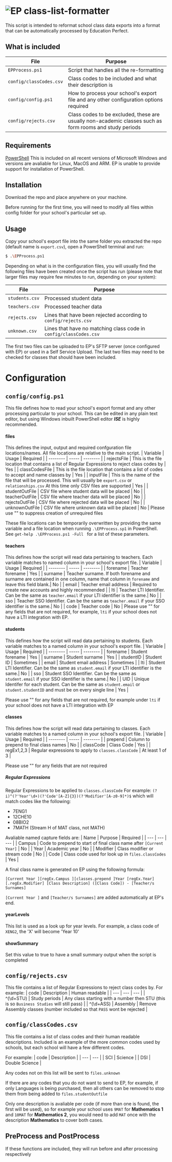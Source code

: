 # ![EP](https://www.educationperfect.com/logo_16_16.png) class-list-formatter

This script is intended to reformat school class data exports into a format that can be automatically processed by Education Perfect.

## What is included
| File | Purpose |
| ---- | ------- |
| ```EPProcess.ps1``` | Script that handles all the re-formatting |
| ```config/classCodes.csv``` | Class codes to be included and what their description is |
| ```config/config.ps1``` | How to process your school's export file and any other configuration options required |
| ```config/rejects.csv``` | Class codes to be excluded, these are usually non-academic classes such as form rooms and study periods |

## Requirements
[PowerShell](https://docs.microsoft.com/en-us/powershell/)
This is included on all recent versions of Microsoft Windows and versions are avaliable for Linux, MacOS and ARM. EP is unable to provide support for installation of PowerShell.

## Installation
Download the repo and place anywhere on your machine.

Before running for the first time, you will need to modify all files within config folder for your school's particular set up.

## Usage
Copy your school's export file into the same folder you extracted the repo (default name is ```export.csv```), open a PowerShell terminal and run:
```sh
$ .\EPProcess.ps1
```

Depending on what is in the configuration files, you will usually find the following files have been created once the script has run (please note that larger files may require few minutes to run, depending on your system):

| File | Purpose |
| ---- | ------- |
| ```students.csv``` | Processed student data |
| ```teachers.csv``` | Processed teacher data |
| ```rejects.csv``` | Lines that have been rejected according to ```config/rejects.csv``` |
| ```unknown.csv``` | Lines that have no matching class code in ```config/classCodes.csv``` |

The first two files can be uploaded to EP's SFTP server (once configured with EP) or used in a Self Service Upload.
The last two files may need to be checked for classes that should have been included.

# Configuration
## ```config/config.ps1```
This file defines how to read your school's export format and any other processing particular to your school.
This can be edited in any plain text editor, but using Windows inbuilt PowerShell editor ***ISE*** is highly recommended.

#### files
This defines the input, output and required confguration file locations/names.
All file locations are relative to the main script.
| Variable | Usage | Required |
| -------- | ----- | -------- |
| rejectsFile | This is the file location that contains a list of Regular Expressions to reject class codes by | Yes |
| classCodesFile | This is the file location that contains a list of codes to accept and name classes by | Yes |
| inputFile | This is the name of the file that will be processed. This will usually be ```export.csv``` or ```relationships.csv``` At this time only CSV files are supported | Yes |
| studentOutFile | CSV file where student data will be placed | No |
| teacherOutFile | CSV file where teacher data will be placed | No |
| rejectsOutFile | CSV file where rejected data will be placed | No |
| unknownOutFile | CSV file where unknown data will be placed | No |
Please use "" to suppress creation of unrequired files

These file locations can be temporarily overwritten by providing the same variable and a file location when running ```.\EPProcess.sp1``` in PowerShell.
See ```get-help .\EPProcess.ps1 -Full ```
for a list of these parameters.

#### teachers
This defines how the script will read data pertaining to teachers.
Each variable matches to named column in your school's export file.
| Variable | Usage | Required |
| -------- | ----- | -------- |
| forename | Teacher forename | Yes |
| surname | Teacher surname. If both forename and surname are contained in one column, name that column in ```forename``` and leave this field blank.| No | 
| email | Teacher email address | Required to create new accounts and highly recommended |
| lti | Teacher LTI Identifier. Can be the same as ```teacher.email``` if your LTI identifier is the same.| No |
| sso | Teacher SSO Identifier. Can be the same as ```teacher.email``` if your SSO identifier is the same.| No |
| code | Teacher code | No |
Please use "" for any fields that are not required, for example, ```lti``` if your school does not have a LTI integration with EP.

#### students
This defines how the script will read data pertaining to students.
Each variable matches to a named column in your school's export file.
| Variable | Usage | Required |
| -------- | ----- | -------- |
| forename | Student forename | Yes |
| surname | Student surname | Yes | 
| studentID | Student ID | Sometimes |
| email | Student email address | Sometimes |
| lti | Student LTI Identifier. Can be the same as ```student.email``` if your LTI identifier is the same.| No |
| sso | Student SSO Identifier. Can be the same as ```student.email``` if your SSO identifier is the same.| No |
| UID | Unique Identifer for each student. Can be the same as ```student.email``` or ```student.studentID``` and must be on every single line | Yes |

Please use "" for any fields that are not required, for example under ```lti``` if your school does not have a LTI integration with EP

#### classes
This defines how the script will read data pertaining to classes.
Each variable matches to a named column in your school's export file.
| Variable | Usage | Required |
| -------- | ----- | -------- |
| prepend | Column to prepend to final class names | No |
| classCode | Class Code | Yes |
| regEx1,2,3 | Regular expressions to apply to ```classes.classCode``` | At least 1 of 3 |

Please use "" for any fields that are not required

##### Regular Expressions
Regular Expressions to be applied to ```classes.classCode```
For example: ```(?i)^(?'Year'\d+)(?'Code'[A-Z]{3})(?'Modifier'[A-z0-9]*)$``` which will match codes like the following:
* 7ENG1
* 12CHE10
* 08BIO2
* 7MATH (Stream H of MAT class, not MATH)

Avaliable named capture fields are:
| Name | Purpose | Required |
| --- | --- | --- |
| Campus | Code to prepend to start of final class name after ```[Current Year]``` | No |
| Year | Academic year | No |
| Modifier | Class modifier or stream code | No |
| Code | Class code used for look up in ```files.classCodes``` | Yes |

A final class name is generated on EP using the following formula:
```
[Current Year ][regEx.Campus ][classes.prepend ]Year [regEx.Year][.regEx.Modifier] [Class Description] ([Class Code]) - [Teacher/s Surnames]
```
```[Current Year ]``` and ```[Teacher/s Surnames]``` are added automatically at EP's end.

#### yearLevels
This list is used as a look up for year levels.
For example, a class code of ```XENG2```, the 'X' will become 'Year 10'

#### showSummary
Set this value to true to have a small summary output when the script is completed

## ```config/rejects.csv```
This file contains a list of Regular Expressions to reject class codes by.
For example:
| code | Description | Human readable |
| --- | --- | --- |
| ^(\d+STU) | Study periods | Any class starting with a number then STU (this is so ```Business Studies``` will still pass) |
| ^(\d+ASS) | Assembly | Remove Assembly classes (number included so that ```PASS``` wont be rejected |

## ```config/classCodes.csv```
This file contains a list of class codes and their human readable descriptions. Included is an example of the more common codes used by schools, but each school will have a few different codes.

For example:
| code | Description |
| --- | --- |
| SCI | Science |
| DSI | Double Science |

Any codes not on this list will be sent to ```files.unknown```

If there are any codes that you do not want to send to EP, for example, if only Languages is being purchased, then all others can be removed to stop them from being added to ```files.studentOutfile```

Only one description is avaliable per code (if more than one is found, the first will be used), so for example your school uses ```9MAT``` for **Mathematics 1** and ```10MAT``` for **Mathematics 2**, you would need to add ```MAT``` once with the description **Mathematics** to cover both cases.

## PreProcess and PostProcess
If these functions are included, they will run before and after processing respectively
